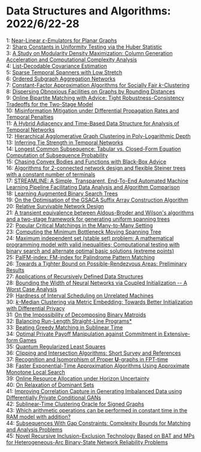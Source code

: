 # Data Structures and Algorithms: 2022/6/22-28  
1: [Near-Linear $\varepsilon$-Emulators for Planar Graphs](https://doi.org/10.48550/arXiv.2206.10681)  
2: [Sharp Constants in Uniformity Testing via the Huber Statistic](https://doi.org/10.48550/arXiv.2206.10722)  
3: [A Study on Modularity Density Maximization: Column Generation  Acceleration and Computational Complexity Analysis](https://doi.org/10.48550/arXiv.2206.10901)  
4: [List-Decodable Covariance Estimation](https://doi.org/10.48550/arXiv.2206.10942)  
5: [Sparse Temporal Spanners with Low Stretch](https://doi.org/10.48550/arXiv.2206.11113)  
6: [Ordered Subgraph Aggregation Networks](https://doi.org/10.48550/arXiv.2206.11168)  
7: [Constant-Factor Approximation Algorithms for Socially Fair  $k$-Clustering](https://doi.org/10.48550/arXiv.2206.11210)  
8: [Dispersing Obnoxious Facilities on Graphs by Rounding Distances](https://doi.org/10.48550/arXiv.2206.11337)  
9: [Online Bipartite Matching with Advice: Tight Robustness-Consistency  Tradeoffs for the Two-Stage Model](https://doi.org/10.48550/arXiv.2206.11397)  
10: [Misinformation Mitigation under Differential Propagation Rates and  Temporal Penalties](https://doi.org/10.48550/arXiv.2206.11419)  
11: [A Hybrid Adjacency and Time-Based Data Structure for Analysis of  Temporal Networks](https://doi.org/10.48550/arXiv.2206.11444)  
12: [Hierarchical Agglomerative Graph Clustering in Poly-Logarithmic Depth](https://doi.org/10.48550/arXiv.2206.11654)  
13: [Inferring Tie Strength in Temporal Networks](https://doi.org/10.48550/arXiv.2206.11705)  
14: [Longest Common Subsequence: Tabular vs. Closed-Form Equation Computation  of Subsequence Probability](https://doi.org/10.48550/arXiv.2206.11726)  
15: [Chasing Convex Bodies and Functions with Black-Box Advice](https://doi.org/10.48550/arXiv.2206.11780)  
16: [Algorithms for 2-connected network design and flexible Steiner trees  with a constant number of terminals](https://doi.org/10.48550/arXiv.2206.11807)  
17: [STREAMLINE: A Simple, Transparent, End-To-End Automated Machine Learning  Pipeline Facilitating Data Analysis and Algorithm Comparison](https://doi.org/10.48550/arXiv.2206.12002)  
18: [Learning Augmented Binary Search Trees](https://doi.org/10.48550/arXiv.2206.12110)  
19: [On the Optimisation of the GSACA Suffix Array Construction Algorithm](https://doi.org/10.48550/arXiv.2206.12222)  
20: [Relative Survivable Network Design](https://doi.org/10.48550/arXiv.2206.12245)  
21: [A transient equivalence between Aldous-Broder and Wilson's algorithms  and a two-stage framework for generating uniform spanning trees](https://doi.org/10.48550/arXiv.2206.12378)  
22: [Popular Critical Matchings in the Many-to-Many Setting](https://doi.org/10.48550/arXiv.2206.12394)  
23: [Computing the Minimum Bottleneck Moving Spanning Tree](https://doi.org/10.48550/arXiv.2206.12500)  
24: [Maximum independent set (stable set) problem: A mathematical programming  model with valid inequalities; Computational testing with binary search and  alternate optimal basic solutions (extreme points)](https://doi.org/10.48550/arXiv.2206.12531)  
25: [PalFM-index: FM-index for Palindrome Pattern Matching](https://doi.org/10.48550/arXiv.2206.12600)  
26: [Towards a Tighter Bound on Possible-Rendezvous Areas: Preliminary  Results](https://doi.org/10.48550/arXiv.2206.12756)  
27: [Applications of Recursively Defined Data Structures](https://doi.org/10.48550/arXiv.2206.12795)  
28: [Bounding the Width of Neural Networks via Coupled Initialization -- A  Worst Case Analysis](https://doi.org/10.48550/arXiv.2206.12802)  
29: [Hardness of Interval Scheduling on Unrelated Machines](https://doi.org/10.48550/arXiv.2206.12825)  
30: [$k$-Median Clustering via Metric Embedding: Towards Better  Initialization with Differential Privacy](https://doi.org/10.48550/arXiv.2206.12895)  
31: [On the Impossibility of Decomposing Binary Matroids](https://doi.org/10.48550/arXiv.2206.12896)  
32: [Balancing Run-Length Straight-Line Programs*](https://doi.org/10.48550/arXiv.2206.13027)  
33: [Beating Greedy Matching in Sublinear Time](https://doi.org/10.48550/arXiv.2206.13057)  
34: [Optimal Private Payoff Manipulation against Commitment in Extensive-form  Games](https://doi.org/10.48550/arXiv.2206.13119)  
35: [Quantum Regularized Least Squares](https://doi.org/10.48550/arXiv.2206.13143)  
36: [Clipping and Intersection Algorithms: Short Survey and References](https://doi.org/10.48550/arXiv.2206.13216)  
37: [Recognition and Isomorphism of Proper $\boldsymbol{U}$-graphs in  FPT-time](https://doi.org/10.48550/arXiv.2206.13372)  
38: [Faster Exponential-Time Approximation Algorithms Using Approximate  Monotone Local Search](https://doi.org/10.48550/arXiv.2206.13481)  
39: [Online Resource Allocation under Horizon Uncertainty](https://doi.org/10.48550/arXiv.2206.13606)  
40: [On Relaxation of Dominant Sets](https://doi.org/10.48550/arXiv.2206.13773)  
41: [Improving Correlation Capture in Generating Imbalanced Data using  Differentially Private Conditional GANs](https://doi.org/10.48550/arXiv.2206.13787)  
42: [Sublinear-Time Clustering Oracle for Signed Graphs](https://doi.org/10.48550/arXiv.2206.13813)  
43: [Which arithmetic operations can be performed in constant time in the RAM  model with addition?](https://doi.org/10.48550/arXiv.2206.13851)  
44: [Subsequences With Gap Constraints: Complexity Bounds for Matching and  Analysis Problems](https://doi.org/10.48550/arXiv.2206.13896)  
45: [Novel Recursive Inclusion-Exclusion Technology Based on BAT and MPs for  Heterogeneous-Arc Binary-State Network Reliability Problems](https://doi.org/10.48550/arXiv.2207.00169)  